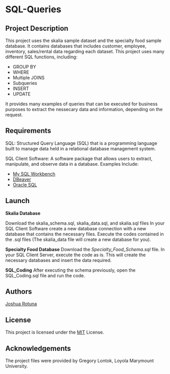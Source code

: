 # SQL-Queries

## Project Description
This project uses the skalia sample dataset and the specialty food sample database. It contains databases that includes customer, employee, inventory, sales/rental data regarding each dataset. This project uses many different SQL functions, including:

 - GROUP BY
 - WHERE
 - Multiple JOINS
 - Subqueries
 - INSERT
 - UPDATE

It provides many examples of queries that can be executed for business purposes to extract the nessecary data and information, depending on the request.

## Requirements

SQL: Structured Query Language (SQL) that is a programming language built to manage data held in a relational database management system. 

SQL Client Software: A software package that allows users to extract, manipulate, and observe data in a database.
Examples Include:
* [My SQL Workbench](https://www.mysql.com/products/workbench/)
* [DBeaver](https://dbeaver.io)
* [Oracle SQL](https://www.oracle.com/database/technologies/appdev/sql.html) 

## Launch

**Skalia Database**

Download the skalia_schema.sql, skalia_data.sql, and skalia.sql files
In your SQL Client Software create a new database connection with a new database that contains the necessary files. Execute the codes contained in the .sql files (The skalia_data file will create a new database for you).

**Specialty Food Database**
Download the *Specialty_Food_Schema.sql* file. In your SQL Client Server, execute the code as is. This will create the necessary databases and insert the data required. 

**SQL_Coding**
After executing the schema previously, open the SQL_Coding.sql file and run the code.

## Authors 
[Joshua Rotuna](https://github.com/joshrotuna)

## License
This project is licensed under the [MIT](https://choosealicense.com/licenses/mit/) License.

## Acknowledgements
The project files were provided by Gregory Lontok, Loyola Marymount University. 
